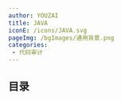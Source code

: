 ```yaml
---
author: YOUZAI
title: JAVA
iconE: /icons/JAVA.svg
pageImg: /bgImages/通用背景.png
categories:
 - 代码审计
---
```


## 目录